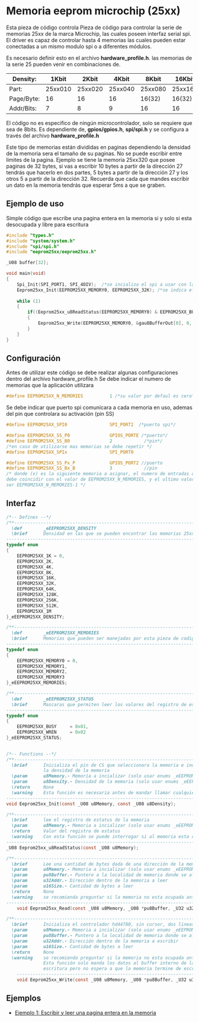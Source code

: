 Memoria eeprom microchip (25xx)
================================


Esta pieza de código controla Pieza de código para controlar la serie de memorias 25xx de la marca Microchip, las cuales poseen interfaz serial spi. El driver es capaz de controlar hasta 4 memorias las cuales pueden estar conectadas a un mismo modulo spi o a diferentes módulos.
                
Es necesario definir esto en el archivo **hardware_profile.h**. las memorias de la serie 25 pueden venir en combinaciones de.

| Density:   | 1Kbit   | 2Kbit   | 4Kbit   | 8Kbit   | 16Kbit  | 32Kbit  | 64Kbit  | 128Kbit | 256Kbit | 512Kbit | 1 Mbit   |
|------------|---------|---------|---------|---------|---------|---------|---------|---------|---------|---------|----------|
| Part:      | 25xx010 | 25xx020 | 25xx040 | 25xx080 | 25xx160 | 25xx320 | 25xx640 | 25xx128 | 25xx256 | 25xx512 | 25xx1024 |
| Page/Byte: | 16      | 16      | 16      | 16(32)  | 16(32)  | 32      | 32      | 64      | 64      | 128     | 256      |
| Addr/Bits: | 7       | 8       | 9       | 16      | 16      | 16      | 16      | 16      | 16      | 16      | 2        |

El código no es especifico de ningún microcontrolador, solo se requiere que sea de 8bits.  Es dependiente de, **gpios/gpios.h**, **spi/spi.h** y se configura a través del archivo **hardware_profile.h**

Este tipo de memorias están divididas en paginas dependiendo la densidad de la memoria sera el tamaño de su paginas. No se puede escribir entre limites de la pagina. Ejemplo se tiene la memoria 25xx320 que posee paginas de 32 bytes, si vas a escribir 10 bytes a partir de la dirección 27 tendrás que hacerlo en dos partes, 5 bytes a partir de la dirección 27 y los otros 5 a partir de la dirección 32. Recuerda que cada que mandes escribir un dato en la memoria tendrás que esperar 5ms a que se graben.


Ejemplo de uso
--------------

Simple código que escribe una pagina entera en la memoria si y solo si esta desocupada y libre para escritura

```C
#include "types.h"
#include "system/system.h"
#include "spi/spi.h"
#include "eeprom25xx/eeprom25xx.h"

_U08 buffer[32];

void main(void)
{
    Spi_Init(SPI_PORT1, SPI_4DIV);  /*se incializa el spi a usar con la memoria*/
    Eeprom25xx_Init(EEPROM25XX_MEMORY0, EEPROM25XX_32K); /*se indica el tamaño de la memoria*/
    
    while (1)
    {
        if((Eeprom25xx_u8ReadStatus(EEPROM25XX_MEMORY0) & EEPROM25XX_BUSY) == 0) /*la memoria esta libre?*/
        {
            Eeprom25xx_Write(EEPROM25XX_MEMORY0, &gau8BufferOut[0], 0, 32); /*se escriben 32 bytes*/
        }
    }
}
```


Configuración
-------------

Antes de utilizar este código se debe realizar algunas configuraciones dentro del archivo hardware_profile.h
Se debe indicar el numero de memorias que la aplicación utilizara

```C
#define EEPROM25XX_N_MEMORIES          1 /*su valor por defaul es cero*/
```

Se debe indicar que puerto spi comunicara a cada memoria en uso, ademas del pin que controlara su activación (pin SS)

```C
#define EEPROM25XX_SPI0                SPI_PORT2  /*puerto spi*/

#define EEPROM25XX_SS_P0               GPIOS_PORTE /*puerto*/
#define EEPROM25XX_SS_B0               2            /*pin*/
/*en caso de utilizarse mas memorias se debe repetir */
#define EEPROM25XX_SPIx	               SPI_PORT0 

#define EEPROM25XX_SS_Px_P             GPIOS_PORT2 //puerto
#define EEPROM25XX_SS_Bx_B             3			//pin
/* donde (x) es la siguiente memoria a asignar, el numero de entradas declaradas 
debe coincidir con el valor de EEPROM25XX_N_MEMORIES, y el ultimo valor de (x) deberá 
ser EEPROM25XX_N_MEMORIES-1 */
```


Interfaz
--------

```C
/*-- Defines --*/
/**---------------------------------------------------------------------------------------------
  \def        _eEEPROM25XX_DENSITY
  \brief      Densidad en las que se pueden encontrar las memorias 25xx
----------------------------------------------------------------------------------------------*/
typedef enum
{
    EEPROM25XX_1K = 0,
    EEPROM25XX_2K,
    EEPROM25XX_4K,
    EEPROM25XX_8K,
    EEPROM25XX_16K,
    EEPROM25XX_32K,
    EEPROM25XX_64K,
    EEPROM25XX_128K,
    EEPROM25XX_256K,
    EEPROM25XX_512K,
    EEPROM25XX_1M
}_eEEPROM25XX_DENSITY;

/**---------------------------------------------------------------------------------------------
  \def        _eEEPROM25XX_MEMORIES
  \brief      Memorias que pueden ser manejadas por esta pieza de codigo
----------------------------------------------------------------------------------------------*/
typedef enum
{
    EEPROM25XX_MEMORY0 = 0,
    EEPROM25XX_MEMORY1,
    EEPROM25XX_MEMORY2,
    EEPROM25XX_MEMORY3
}_eEEPROM25XX_MEMORIES;

/**---------------------------------------------------------------------------------------------
  \def        _eEEPROM25XX_STATUS
  \brief      Mascaras que permiten leer los valores del registro de estatus interno de la memoria
----------------------------------------------------------------------------------------------*/
typedef enum
{
    EEPROM25XX_BUSY     = 0x01,
    EEPROM25XX_WREN     = 0x02
}_eEEPROM25XX_STATUS;

        
/*-- Functions --*/
/**---------------------------------------------------------------------------------------------    
  \brief      Inicializa el pin de CS que seleccionara la memoria e indica a las demás funciones
              la densidad de la memoria
  \param	  u8Memory.- Memoria a incializar (solo usar enums _eEEPROM25XX_MEMORIES)
  \param	  u8Density.- Densidad de la memoria (solo usar enums _eEEPROM25XX_DENSITY)
  \return     None
  \warning	  Esta función es necesaria antes de mandar llamar cualquier otra función del driver
----------------------------------------------------------------------------------------------*/
void Eeprom25xx_Init(const _U08 u8Memory, const _U08 u8Density);

/**---------------------------------------------------------------------------------------------
  \brief      lee el registro de estatus de la memoria
  \param	  u8Memory.- Memoria a incializar (solo usar enums _eEEPROM25XX_MEMORIES)
  \return     Valor del registro de estatus
  \warning	  Con esta función se puede interrogar si al memoria esta ocupada
----------------------------------------------------------------------------------------------*/
_U08 Eeprom25xx_u8ReadStatus(const _U08 u8Memory);

/**---------------------------------------------------------------------------------------------    
  \brief      Lee una cantidad de bytes dada de una dirección de la memoria
  \param	  u8Memory.- Memoria a incializar (solo usar enums _eEEPROM25XX_MEMORIES)
  \param	  pu8Buffer.- Puntero a la localidad de memoria donde se almacenara los bytes leídos
  \param	  u32Addr.- Dirección dentro de la memoria a leer
  \param	  u16Size.- Cantidad de bytes a leer
  \return     None
  \warning	  se recomienda preguntar si la memoria no esta ocupada antes de usar esta función
----------------------------------------------------------------------------------------------*/
    void Eeprom25xx_Read(const _U08 u8Memory, _U08 *pu8Buffer, _U32 u32Addr, _U16 u16Size);

/**---------------------------------------------------------------------------------------------    
  \brief      Inicializa el controlador hd44780, sin cursor, dos lineas y fuente 5x8
  \param	  u8Memory.- Memoria a incializar (solo usar enums _eEEPROM25XX_MEMORIES)
  \param	  pu8Buffer.- Puntero a la localidad de memoria donde se almacenara los bytes leídos
  \param	  u32Addr.- Dirección dentro de la memoria a escribir
  \param	  u16Size.- Cantidad de bytes a leer
  \return     None
  \warning	  se recomienda preguntar si la memoria no esta ocupada antes de usar esta función
              Esta función solo manda los datos al buffer interno de la memoria y da la orden de
              escritura pero no espera a que la memoria termine de escribir los datos
    ----------------------------------------------------------------------------------------------*/
    void Eeprom25xx_Write(const _U08 u8Memory, _U08 *pu8Buffer, _U32 u32Addr, _U16 u16Size);    
```

Ejemplos
--------

- [Ejemplo 1: Escribir y leer una pagina entera en la memoria][1]

  [1]: https://github.com/Hotboards/Examples/blob/master/Microchip/eprom25xx1.X/main.c